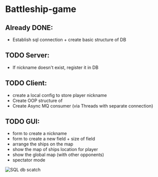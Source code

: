 # Battleship-game

## Already DONE:
* Establish sql connection + create basic structure of DB 

## TODO Server:
* If nickname doesn't exist, register it in DB

## TODO Client:
* create a local config to store player nickname
* Create OOP structure of 
* Create Async MQ consumer (via Threads with separate connection)

## TODO GUI:
* form to create a nickname
* form to create a new field + size of field
* arrange the ships on the map
* show the map of ships location for player
* show the global map (with other opponents)
* spectator mode


![SQL db scatch](http://clip2net.com/clip/m527982/38a21-clip-37kb.png)

